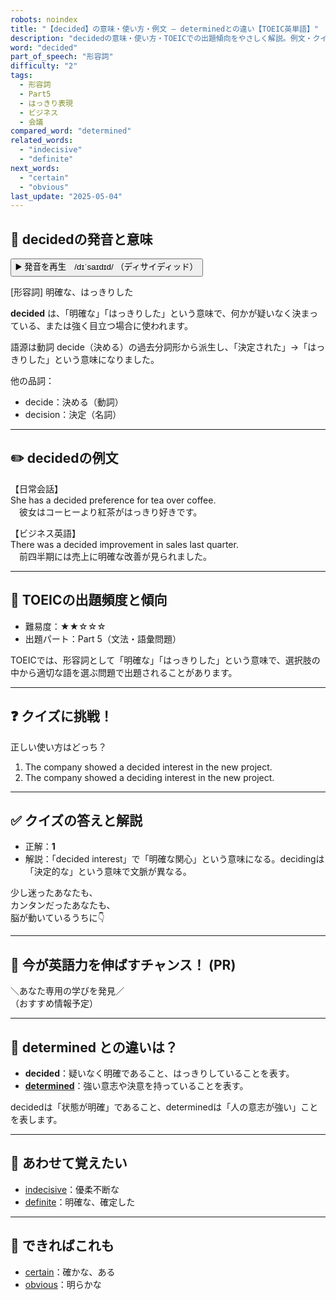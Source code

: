 ```yaml
---
robots: noindex
title: "【decided】の意味・使い方・例文 ― determinedとの違い【TOEIC英単語】"
description: "decidedの意味・使い方・TOEICでの出題傾向をやさしく解説。例文・クイズ付きでdeterminedとの違いもわかりやすく学べます。"
word: "decided"
part_of_speech: "形容詞"
difficulty: "2"
tags:
  - 形容詞
  - Part5
  - はっきり表現
  - ビジネス
  - 会議
compared_word: "determined"
related_words:
  - "indecisive"
  - "definite"
next_words:
  - "certain"
  - "obvious"
last_update: "2025-05-04"
---
```


## 🔰 decidedの発音と意味

<button class="play-audio" onclick="playTTS('decided')">
  <span class="play-audio-main">
    ▶️ 発音を再生　/dɪˈsaɪdɪd/
  </span>
  <span class="play-audio-sub">
    （ディサイディッド）
  </span>
</button>

[形容詞] 明確な、はっきりした

**decided** は、「明確な」「はっきりした」という意味で、何かが疑いなく決まっている、または強く目立つ場合に使われます。

語源は動詞 decide（決める）の過去分詞形から派生し、「決定された」→「はっきりした」という意味になりました。

他の品詞：  
- decide：決める（動詞）
- decision：決定（名詞）

---

## ✏️ decidedの例文

【日常会話】  
She has a decided preference for tea over coffee.  
　彼女はコーヒーより紅茶がはっきり好きです。

【ビジネス英語】  
There was a decided improvement in sales last quarter.  
　前四半期には売上に明確な改善が見られました。

---

## 🎯 TOEICの出題頻度と傾向

- 難易度：★★☆☆☆
- 出題パート：Part 5（文法・語彙問題）

TOEICでは、形容詞として「明確な」「はっきりした」という意味で、選択肢の中から適切な語を選ぶ問題で出題されることがあります。

---

## ❓ クイズに挑戦！

正しい使い方はどっち？

1. The company showed a decided interest in the new project.  
2. The company showed a deciding interest in the new project.

---

## ✅ クイズの答えと解説

- 正解：**1**
- 解説：「decided interest」で「明確な関心」という意味になる。decidingは「決定的な」という意味で文脈が異なる。

少し迷ったあなたも、  
カンタンだったあなたも、  
脳が動いているうちに👇️

---

## 🚀 今が英語力を伸ばすチャンス！ (PR)

<div class="info-center">
＼あなた専用の学びを発見／<br>  
（おすすめ情報予定）
</div>

---

## 🤔  determined との違いは？

- **decided**：疑いなく明確であること、はっきりしていることを表す。
- **[determined](/word/determined/)**：強い意志や決意を持っていることを表す。

decidedは「状態が明確」であること、determinedは「人の意志が強い」ことを表します。

---

## 🧩 あわせて覚えたい

- [indecisive](/word/indecisive/)：優柔不断な
- [definite](/word/definite/)：明確な、確定した

---

## 📖 できればこれも

- [certain](/word/certain/)：確かな、ある
- [obvious](/word/obvious/)：明らかな

<!-- cvid: aid42_bid22 -->
